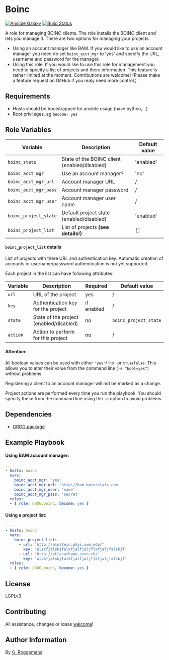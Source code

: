 # Boinc

[![Ansible Galaxy](http://img.shields.io/badge/galaxy-GROG.boinc-660198.svg?style=flat)](https://galaxy.ansible.com/GROG/boinc)
[![Build Status](https://travis-ci.org/GROG/ansible-role-boinc.svg?branch=master)](https://travis-ci.org/GROG/ansible-role-boinc)

A role for managing BOINC clients. The role installs the BOINC client and lets
you manage it. There are two options for managing your projects:

- Using an account manager like BAM.
    If you would like to use an account manager you need do set
    `boinc_acct_mgr` to 'yes' and specify the URL, username and password for
    the manager.
- Using this role.
    If you would like to use this role for management you need to specify a
    list of projects and there information.
    This feature is rather limited at the moment. Contributions are welcome!
    (Please make a feature request on GitHub if you realy need more control.)

## Requirements

- Hosts should be bootstrapped for ansible usage (have python,...)
- Root privileges, eg `become: yes`

## Role Variables

| Variable | Description | Default value |
|----------|-------------|---------------|
| `boinc_state` | State of the BOINC client (enabled/disabled) | 'enabled' |
| `boinc_acct_mgr` | Use an account manager? | 'no' |
| `boinc_acct_mgr_url` | Account manager URL | / |
| `boinc_acct_mgr_pass` | Account manager password | / |
| `boinc_acct_mgr_user` | Account manager user name | / |
| `boinc_project_state` | Default project state (enabled/disabled) | 'enabled' |
| `boinc_project_list` | List of projects **(see details!)** | `[]` |

#### `boinc_project_list` details

List of projects with there URL and authentication key. Automatic creation of
accounts or username/password authentication is not yet supported.

Each project in the list can have following attributes:

| Variable | Description | Required | Default value |
|----------|-------------|----------|---------------|
| `url` | URL of the project | yes | / |
| `key` | Authentication key for the project | if enabled | / |
| `state` | State of the project (enabled/disabled) | no | `boinc_project_state` |
| `action` | Action to perform for this project | no | / |

#### Attention:
All boolean values can be used with either `'yes'`/`'no'` or `true`/`false`.
This allows you to alter their value from the command line (`-e "bool=yes"`)
without problems.

Registering a client to an account manager will not be marked as a change.

Project actions are performed every time you run the playbook. You should specify
these from the command line using the `-e` option to avoid problems.

## Dependencies

- [GROG.package](https://galaxy.ansible.com/list#/roles/4689)

## Example Playbook

#### Using BAM account manager:

```yaml
---
- hosts: boinc
  vars:
    boinc_acct_mgr: 'yes'
    boinc_acct_mgr_url: 'http://bam.boincstats.com'
    boinc_acct_mgr_user: 'name'
    boinc_acct_mgr_pass: 'secret'
  roles:
  - { role: GROG.boinc, become: yes }
```

#### Using a project list:

```yaml
---
- hosts: boinc
  vars:
    boinc_project_list:
      - url: 'http://einstein.phys.uwm.edu/'
        key: 'alskfjalskjfalkfjalfjaljflkfjaljfalskjf'
      - url: 'http://atlasathome.cern.ch/'
        key: 'alskfjalskjfalkfjalfjaljflkfjaljfalskjf'
  roles:
  - { role: GROG.boinc, become: yes }
```

## License

LGPLv3

## Contributing

All assistance, changes or ideas [welcome](https://github.com/GROG/ansible-role-boinc/issues)!

## Author Information

By [G. Roggemans](https://github.com/groggemans)
